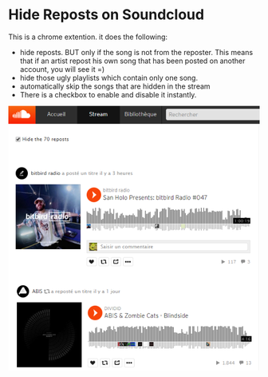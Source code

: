 # Hide Reposts on Soundcloud
This is a chrome extention. it does the following:

- hide reposts. BUT only if the song is not from the reposter. This means that if an artist repost his own song that has been posted on another account, you will see it =)
- hide those ugly playlists which contain only one song.
- automatically skip the songs that are hidden in the stream
- There is a checkbox to enable and disable it instantly.

![Screenshot](ReadMe/screenshot.png)
